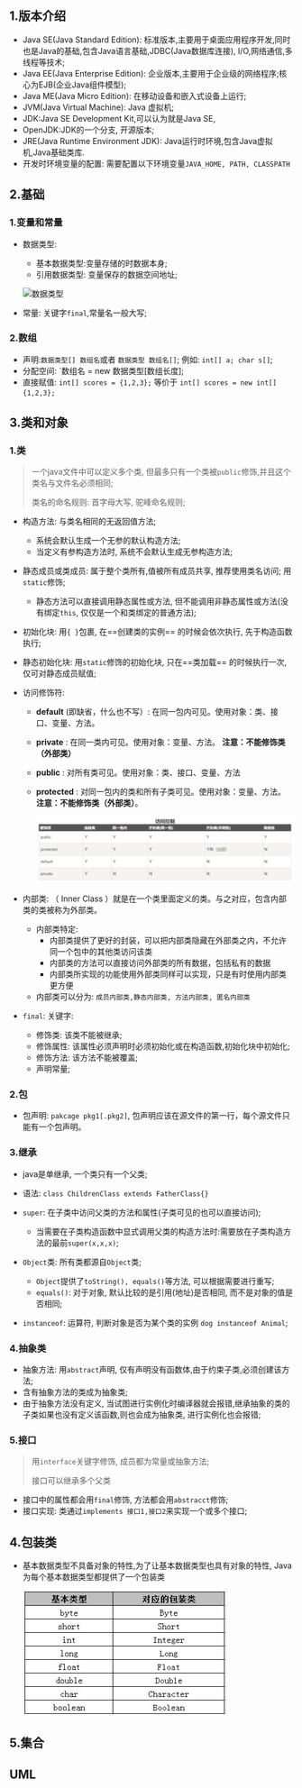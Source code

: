 ## 1.版本介绍

- Java SE(Java Standard Edition): 标准版本,主要用于桌面应用程序开发,同时也是Java的基础,包含Java语言基础,JDBC(Java数据库连接), I/O,网络通信,多线程等技术;
- Java EE(Java Enterprise Edition): 企业版本,主要用于企业级的网络程序;核心为EJB(企业Java组件模型);
- Java ME(Java Micro Edition): 在移动设备和嵌入式设备上运行;
- JVM(Java Virtual Machine): Java 虚拟机;
- JDK:Java SE Development Kit,可以认为就是Java SE,
- OpenJDK:JDK的一个分支, 开源版本;
- JRE(Java Runtime Environment JDK): Java运行时环境,包含Java虚拟机,Java基础类库.
- 开发时环境变量的配置: 需要配置以下环境变量`JAVA_HOME, PATH, CLASSPATH`

## 2.基础

### 1.变量和常量

- 数据类型:
  - 基本数据类型:变量存储的时数据本身;
  - 引用数据类型: 变量保存的数据空间地址;

  ![数据类型](http://img.mukewang.com/535a6fc10001b8f604930247.jpg)

- 常量: 关键字`final`,常量名一般大写;

### 2.数组

- 声明:`数据类型[] 数组名`或者 `数据类型 数组名[]`; 例如: `int[] a; char s[]`;
- 分配空间: `数组名 = new 数据类型[数组长度];
- 直接赋值: `int[] scores = {1,2,3};` 等价于 `int[] scores = new int[]{1,2,3};`

## 3.类和对象

> 

### 1.类

> 一个java文件中可以定义多个类, 但最多只有一个类被`public`修饰,并且这个类名与文件名必须相同;
>
> 类名的命名规则: 首字母大写, 驼峰命名规则;

- 构造方法: 与类名相同的无返回值方法;
  - 系统会默认生成一个无参的默认构造方法;
  - 当定义有参构造方法时, 系统不会默认生成无参构造方法;

- 静态成员或类成员: 属于整个类所有,值被所有成员共享, 推荐使用类名访问; 用`static`修饰;

  - 静态方法可以直接调用静态属性或方法, 但不能调用非静态属性或方法(没有绑定`this`, 仅仅是一个和类绑定的普通方法);

- 初始化块: 用`{ }`包裹, 在==创建类的实例== 的时候会依次执行, 先于构造函数执行;

- 静态初始化块: 用`static`修饰的初始化块, 只在==类加载== 的时候执行一次, 仅可对静态成员赋值;

- 访问修饰符:

  - **default** (即缺省，什么也不写）: 在同一包内可见。使用对象：类、接口、变量、方法。

  - **private** : 在同一类内可见。使用对象：变量、方法。 **注意：不能修饰类（外部类）**

  - **public** : 对所有类可见。使用对象：类、接口、变量、方法

  - **protected** : 对同一包内的类和所有子类可见。使用对象：变量、方法。 **注意：不能修饰类（外部类）**。 

    ![访问控制](./image/访问控制.png)

- 内部类: （ Inner Class ）就是在一个类里面定义的类。与之对应，包含内部类的类被称为外部类。
  - 内部类特定:
    - 内部类提供了更好的封装，可以把内部类隐藏在外部类之内，不允许同一个包中的其他类访问该类
    - 内部类的方法可以直接访问外部类的所有数据，包括私有的数据
    - 内部类所实现的功能使用外部类同样可以实现，只是有时使用内部类更方便
  - 内部类可以分为: `成员内部类,静态内部类, 方法内部类, 匿名内部类` 

- `final`: 关键字:
  - 修饰类: 该类不能被继承;
  - 修饰属性: 该属性必须声明时必须初始化或在构造函数,初始化块中初始化;
  - 修饰方法: 该方法不能被覆盖;
  - 声明常量;

### 2.包

-  包声明: `pakcage pkg1[.pkg2]`, 包声明应该在源文件的第一行，每个源文件只能有一个包声明。

### 3.继承

- java是单继承, 一个类只有一个父类;
- 语法: `class ChildrenClass extends FatherClass{}`
- `super`: 在子类中访问父类的方法和属性(子类可见的也可以直接访问);
  - 当需要在子类构造函数中显式调用父类的构造方法时:需要放在子类构造方法的最前`super(x,x,x)`;
- `Object`类: 所有类都源自`Object`类;
  - `Object`提供了`toString(), equals()`等方法, 可以根据需要进行重写;
  - `equals()`: 对于对象, 默认比较的是引用(地址)是否相同, 而不是对象的值是否相同;

- `instanceof`: 运算符, 判断对象是否为某个类的实例 `dog instanceof Animal`;

### 4.抽象类

- 抽象方法: 用`abstract`声明, 仅有声明没有函数体,由于约束子类,必须创建该方法;
- 含有抽象方法的类成为抽象类;
- 由于抽象方法没有定义, 当试图进行实例化时编译器就会报错,继承抽象的类的子类如果也没有定义该函数,则也会成为抽象类, 进行实例化也会报错;

### 5.接口

> 用`interface`关键字修饰, 成员都为常量或抽象方法;
>
> 接口可以继承多个父类

- 接口中的属性都会用`final`修饰, 方法都会用`abstracct`修饰;
- 接口实现: 类通过`implements 接口1,接口2`来实现一个或多个接口;

## 4.包装类

- 基本数据类型不具备对象的特性,为了让基本数据类型也具有对象的特性, Java为每个基本数据类型都提供了一个包装类

  ![包装类](./image/包装类.jpg)

## 5.集合



## UML

